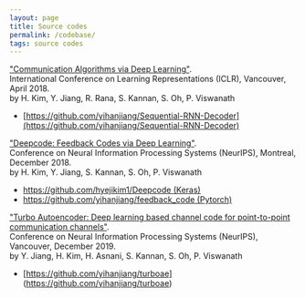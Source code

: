 ```yaml
---
layout: page
title: Source codes
permalink: /codebase/
tags: source codes
---
```

["Communication Algorithms via Deep Learning"](https://openreview.net/pdf?id=ryazCMbR-).  
International Conference on Learning Representations (ICLR), Vancouver, April 2018.  
by H. Kim, Y. Jiang, R. Rana, S. Kannan, S. Oh, P. Viswanath

* [https://github.com/yihanjiang/Sequential-RNN-Decoder](https://github.com/yihanjiang/Sequential-RNN-Decoder) 

["Deepcode: Feedback Codes via Deep Learning"](https://arxiv.org/abs/1807.00801).  
Conference on Neural Information Processing Systems (NeurIPS), Montreal, December 2018.  
by H. Kim, Y. Jiang, S. Kannan, S. Oh, P. Viswanath

* [https://github.com/hyejikim1/Deepcode (Keras)](https://github.com/hyejikim1/Deepcode)
* [https://github.com/yihanjiang/feedback_code (Pytorch)](https://github.com/yihanjiang/feedback_code)

["Turbo Autoencoder: Deep learning based channel code for point-to-point communication channels"](https://arxiv.org/abs/1911.03038).  
Conference on Neural Information Processing Systems (NeurIPS), Vancouver, December 2019.  
by Y. Jiang, H. Kim, H. Asnani, S. Kannan, S. Oh, P. Viswanath

* [https://github.com/yihanjiang/turboae] (https://github.com/yihanjiang/turboae) 

